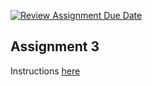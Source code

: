 [![Review Assignment Due Date](https://classroom.github.com/assets/deadline-readme-button-24ddc0f5d75046c5622901739e7c5dd533143b0c8e959d652212380cedb1ea36.svg)](https://classroom.github.com/a/B3u5yt6g)
## Assignment 3
Instructions [here](https://docs.google.com/document/d/1CEqBz4dW_zSFEuMUODeSQ0fg00DZUsmDBmUY_AQZ8X8/edit?usp=sharing)
